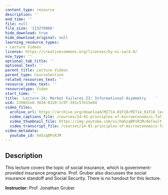 ```yaml
---
content_type: resource
description: ''
end_time: ''
file: null
file_size: '113276066'
hide_download: true
hide_download_original: null
learning_resource_types:
- Lecture Videos
license: https://creativecommons.org/licenses/by-nc-sa/4.0/
ocw_type: ''
optional_tab_title: ''
optional_text: ''
parent_title: Lecture Videos
parent_type: CourseSection
related_resources_text: ''
resource_index_text: ''
resourcetype: Video
start_time: ''
title: 'Lecture 24: Market Failures II: Informational Asymmetry    '
uid: 2398d1e8-383d-8310-2c9f-591c57e15e64
video_files:
  archive_url: https://archive.org/download/MIT14.01F18/MIT14_01F18_lec24_300k.mp4
  video_captions_file: /courses/14-01-principles-of-microeconomics-fall-2018/f7dd5a909e545ed5aa1e43f8b0cfd566_hm5zqBPsRJM.vtt
  video_thumbnail_file: https://img.youtube.com/vi/hm5zqBPsRJM/default.jpg
  video_transcript_file: /courses/14-01-principles-of-microeconomics-fall-2018/afce07c2a7667d4b17631ca9c0e0d0e5_hm5zqBPsRJM.pdf
video_metadata:
  youtube_id: hm5zqBPsRJM
---
```


Description
-----------

This lecture covers the topic of social insurance, which is government-provided insurance programs. Prof. Gruber also discusses the social insurance standoff and Social Security. There is no handout for this lecture. 

**Instructor:** Prof. Jonathan Gruber

